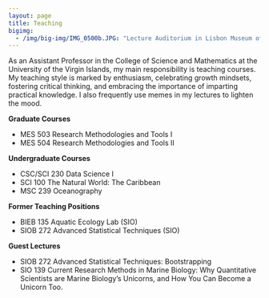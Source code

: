 ```yaml
---
layout: page
title: Teaching
bigimg:
  - /img/big-img/IMG_0500b.JPG: "Lecture Auditorium in Lisbon Museum of Natural History"
---
```

As an Assistant Professor in the College of Science and Mathematics at the University of the Virgin Islands, my main responsibility is teaching courses. My teaching style is marked by enthusiasm, celebrating growth mindsets, fostering critical thinking, and embracing the importance of imparting practical knowledge. I also frequently use memes in my lectures to lighten the mood.    

**Graduate Courses**
* MES 503 Research Methodologies and Tools I       
* MES 504 Research Methodologies and Tools II       
  
**Undergraduate Courses**
* CSC/SCI 230 Data Science I       
* SCI 100 The Natural World: The Caribbean   
* MSC 239 Oceanography   

**Former Teaching Positions**

* BIEB 135 Aquatic Ecology Lab (SIO)
* SIOB 272 Advanced Statistical Techniques (SIO)

**Guest Lectures**

* SIOB 272 Advanced Statistical Techniques: Bootstrapping
* SIO 139 Current Research Methods in Marine Biology: Why Quantitative Scientists are Marine Biology’s Unicorns, and How You Can Become a Unicorn Too.




